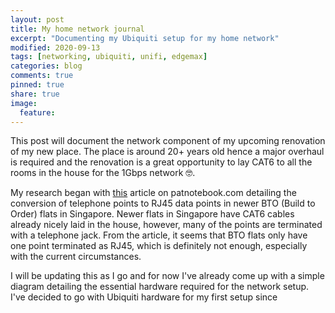 ```yaml
---
layout: post
title: My home network journal
excerpt: "Documenting my Ubiquiti setup for my home network"
modified: 2020-09-13
tags: [networking, ubiquiti, unifi, edgemax]
categories: blog
comments: true
pinned: true
share: true
image:
  feature:
---
```


This post will document the network component of my upcoming renovation of my new place. The place is around 20+ years old hence a major overhaul is required and the renovation is a great opportunity to lay CAT6 to all the rooms in the house for the 1Gbps network 🤓.

My research began with [this](https://www.patnotebook.com/bto-networking-singapore/) article on patnotebook.com detailing the conversion of telephone points to RJ45 data points in newer BTO (Build to Order) flats in Singapore. Newer flats in Singapore have CAT6 cables already nicely laid in the house, however, many of the points are terminated with a telephone jack. From the article, it seems that BTO flats only have one point terminated as RJ45, which is definitely not enough, especially with the current circumstances.

I will be updating this as I go and for now I've already come up with a simple diagram detailing the essential hardware required for the network setup. I've decided to go with Ubiquiti hardware for my first setup since
